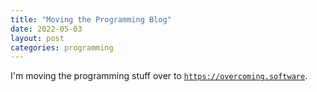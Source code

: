 ```yaml
---
title: "Moving the Programming Blog"
date: 2022-05-03
layout: post
categories: programming
---
```


I'm moving the programming stuff over to [`https://overcoming.software`](https://overcoming.software).
